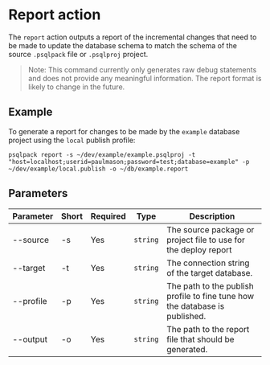 # Report action

The `report` action outputs a report of the incremental changes that need to be made to update the database schema to match the schema of the source `.psqlpack` file or `.psqlproj` project. 

> Note: This command currently only generates raw debug statements and does not provide any meaningful information. The report format is likely to change in the future.

## Example

To generate a report for changes to be made by the `example` database project using the `local` publish profile:
```console
psqlpack report -s ~/dev/example/example.psqlproj -t "host=localhost;userid=paulmason;password=test;database=example" -p ~/dev/example/local.publish -o ~/db/example.report
```

## Parameters

| Parameter  | Short | Required   | Type     | Description
|------------|-------|------------|----------|-------------
| --source   | -s    | Yes        | `string` | The source package or project file to use for the deploy report
| --target   | -t    | Yes        | `string` | The connection string of the target database.
| --profile  | -p    | Yes        | `string` | The path to the publish profile to fine tune how the database is published.
| --output   | -o    | Yes        | `string` | The path to the report file that should be generated.